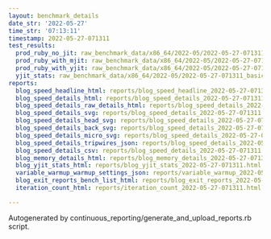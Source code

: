 ```yaml
---
layout: benchmark_details
date_str: '2022-05-27'
time_str: '07:13:11'
timestamp: 2022-05-27-071311
test_results:
  prod_ruby_no_jit: raw_benchmark_data/x86_64/2022-05/2022-05-27-071311_basic_benchmark_prod_ruby_no_jit.json
  prod_ruby_with_mjit: raw_benchmark_data/x86_64/2022-05/2022-05-27-071311_basic_benchmark_prod_ruby_with_mjit.json
  prod_ruby_with_yjit: raw_benchmark_data/x86_64/2022-05/2022-05-27-071311_basic_benchmark_prod_ruby_with_yjit.json
  yjit_stats: raw_benchmark_data/x86_64/2022-05/2022-05-27-071311_basic_benchmark_yjit_stats.json
reports:
  blog_speed_headline_html: reports/blog_speed_headline_2022-05-27-071311.html
  blog_speed_details_html: reports/blog_speed_details_2022-05-27-071311.html
  blog_speed_details_raw_details_html: reports/blog_speed_details_2022-05-27-071311.raw_details.html
  blog_speed_details_svg: reports/blog_speed_details_2022-05-27-071311.svg
  blog_speed_details_head_svg: reports/blog_speed_details_2022-05-27-071311.head.svg
  blog_speed_details_back_svg: reports/blog_speed_details_2022-05-27-071311.back.svg
  blog_speed_details_micro_svg: reports/blog_speed_details_2022-05-27-071311.micro.svg
  blog_speed_details_tripwires_json: reports/blog_speed_details_2022-05-27-071311.tripwires.json
  blog_speed_details_csv: reports/blog_speed_details_2022-05-27-071311.csv
  blog_memory_details_html: reports/blog_memory_details_2022-05-27-071311.html
  blog_yjit_stats_html: reports/blog_yjit_stats_2022-05-27-071311.html
  variable_warmup_warmup_settings_json: reports/variable_warmup_2022-05-27-071311.warmup_settings.json
  blog_exit_reports_bench_list_html: reports/blog_exit_reports_2022-05-27-071311.bench_list.html
  iteration_count_html: reports/iteration_count_2022-05-27-071311.html

---
```

Autogenerated by continuous_reporting/generate_and_upload_reports.rb script.
